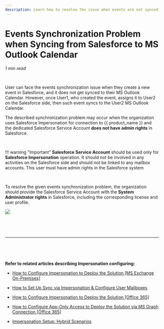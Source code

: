 ```yaml
---
description: Learn how to resolve the issue when events are not synced from Salesforce to Microsoft Outlook till they are reassigned on the Salesforce side
---
```


# Events Synchronization Problem when Syncing from Salesforce to MS Outlook Calendar

*1 min read*

<!-- ShareThis BEGIN --> 
<div class="addthis_inline_share_toolbox"></div>
<!-- End ShareThis --> 

&nbsp;

User can face the events synchronization issue when they create a new event in Salesforce, and it does not get synced to their MS Outlook Calendar. However, once User1, who created the event, assigns it to User2 on the Salesforce side, then such event syncs to the User2 MS Outlook Calendar.  

The described synchronization problem may occur when the organization uses Salesforce Impersonation for connection to {{ product_name }} and the dedicated Salesforce Service Account **does not have admin rights** in Salesforce.

&nbsp;

!!! warning "Important"
    **Salesforce Service Account** should be used only for **Salesforce Impersonation** operation. It should not be involved in any activities on the Salesforce side and should not be linked to any mailbox accounts. This user must have admin rights in the Salesforce system

&nbsp;

To resolve the given events synchronization problem, the organization should provide the Salesforce Service Account with the **System Administrator rights** in Salesforce, including the corresponding license and user profile.

<p>
<img src="..\..\assets\images\Using-SmartCloud-Connect\How-To-s\Troubleshooting\events-reassign-syncing-issue\1.png">
</p>

&nbsp;

&nbsp;

***

&nbsp;

&nbsp;

**Refer to related articles describing Impersonation configuring:**

* [How to Configure Impersonation to Deploy the Solution [MS Exchange On-Premises]](../Set-up-An-Impersonation-Service-Account/)

* [How to Set Up Sync via Impersonation & Configure User Mailboxes](../Setting-Up-Impersonated-Access-and-Configuring-Mailbox-Access-for-Organizations-and-Users/)

* [How to Configure Impersonation to Deploy the Solution [Office 365]](../Impersonation-O365/)

* [How to Configure App-Only Access to Deploy the Solution via MS Graph Connection [Office 365]](../Impersonation-Graph/)

* [Impersonation Setup: Hybrid Scenarios](../Impersonation-Alternative/)

&nbsp;